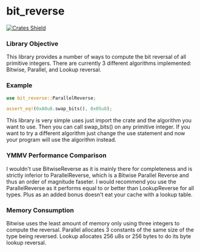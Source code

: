 # bit_reverse
[![Crates Shield](https://img.shields.io/crates/v/bit_reverse.svg "Crates.io")](https://crates.io/crates/bit_reverse)

### Library Objective
This library provides a number of ways to compute the bit reversal of all primitive integers.
There are currently 3 different algorithms implemented: Bitwise, Parallel, and Lookup reversal.

### Example
```rust
use bit_reverse::ParallelReverse;

assert_eq!(0xA0u8.swap_bits(), 0x05u8);
```
This library is very simple uses just import the crate and the algorithm you want to use. Then
you can call swap_bits() on any primitive integer. If you want to try a different algorithm
just change the use statement and now your program will use the algorithm instead.

### YMMV Performance Comparison
I wouldn't use BitwiseReverse as it is mainly there for completeness and is strictly inferior
to ParallelReverse, which is a Bitwise Parallel Reverse and thus an order of magnitude faseter.
I would recommend you use the ParallelReverse as it performs equal to or better than
LookupReverse for all types. Plus as an added bonus doesn't eat your cache with a lookup table.

### Memory Consumption
Bitwise uses the least amount of memory only using three integers to compute the reversal.
Parallel allocates 3 constants of the same size of the type being reversed.
Lookup allocates 256 u8s or 256 bytes to do its byte lookup reversal.
